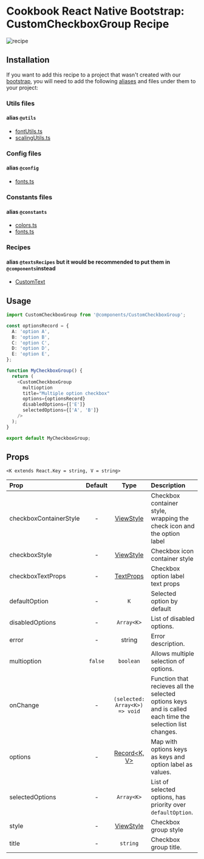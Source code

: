 # Cookbook React Native Bootstrap: CustomCheckboxGroup Recipe

![recipe](https://raw.githubusercontent.com/Wolox/frontend-cookbook/master/cookbook-react-native/recipes/checkboxes/custom-checkbox-group/recipe.gif)

## Installation

If you want to add this recipe to a project that wasn't created with our [bootstrap](https://github.com/Wolox/wolmo-bootstrap-react-native), you will need to add the following [aliases](https://github.com/tleunen/babel-plugin-module-resolver#readme) and files under them to your project:

### Utils files
#### alias `@utils`

* [fontUtils.ts](https://github.com/Wolox/wolmo-bootstrap-react-native/blob/master/generators/app/templates/src/utils/fontUtils.ts)
* [scalingUtils.ts](https://github.com/Wolox/wolmo-bootstrap-react-native/blob/master/generators/app/templates/src/utils/scalingUtils.ts)

### Config files
#### alias `@config`

* [fonts.ts](https://github.com/Wolox/wolmo-bootstrap-react-native/blob/master/generators/app/templates/src/config/fonts.ts)

### Constants files
#### alias `@constants`

* [colors.ts](https://github.com/Wolox/wolmo-bootstrap-react-native/blob/master/generators/app/templates/src/constants/colors.ts)
* [fonts.ts](https://github.com/Wolox/wolmo-bootstrap-react-native/blob/master/generators/app/templates/src/config/fonts.ts)

### Recipes
#### alias `@textsRecipes` but it would be recommended to put them in `@components`instead

* [CustomText](https://github.com/Wolox/frontend-cookbook/master/cookbook-react-native/recipes/texts/custom-text#readme)


## Usage

``` ts
import CustomCheckboxGroup from '@components/CustomCheckboxGroup';

const optionsRecord = {
  A: 'option A',
  B: 'option B',
  C: 'option C',
  D: 'option D',
  E: 'option E',
};

function MyCheckboxGroup() {
  return (
    <CustomCheckboxGroup
      multioption
      title="Multiple option checkbox"
      options={optionsRecord}
      disabledOptions={['E']}
      selectedOptions={['A', 'B']}
    />
  );
}

export default MyCheckboxGroup;
```

## Props
`<K extends React.Key = string, V = string>`

| Prop  | Default  | Type | Description |
| :------------ |:---------------:| :---------------:| :-----|
| checkboxContainerStyle | - | [ViewStyle](https://reactnative.dev/docs/view-style-props) | Checkbox container style, wrapping the check icon and the option label |
| checkboxStyle | - | [ViewStyle](https://reactnative.dev/docs/view-style-props) | Checkbox icon container style |
| checkboxTextProps | - | [TextProps](https://reactnative.dev/docs/text#props) | Checkbox option label text props |
| defaultOption | - | `K` | Selected option by default |
| disabledOptions | - | `Array<K>` | List of disabled options. |
| error | - | string | Error description. |
| multioption | `false` | `boolean` | Allows multiple selection of options. |
| onChange | - | `(selected: Array<K>) => void`| Function that recieves all the selected options keys and is called each time the selection list changes. |
| options | - | [Record<K, V>](https://www.typescriptlang.org/docs/handbook/utility-types.html#recordkt) | Map with options keys as keys and option label as values. |
| selectedOptions | - | `Array<K>`| List of selected options, has priority over `defaultOption`.
| style | - | [ViewStyle](https://reactnative.dev/docs/view-style-props) | Checkbox group style |
| title | - | `string` | Checkbox group title. |
